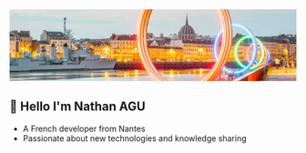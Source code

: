 <img src="1742217358191.jpeg">

## 🍃 Hello I'm Nathan AGU
- A French developer from Nantes
- Passionate about new technologies and knowledge sharing
